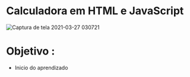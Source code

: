 # Calculadora em HTML e JavaScript

![Captura de tela 2021-03-27 030721](https://user-images.githubusercontent.com/79381624/112711893-a2b09c80-8eaa-11eb-9588-6d7d5ab6b066.png)


# Objetivo :

- Inicio do aprendizado 
